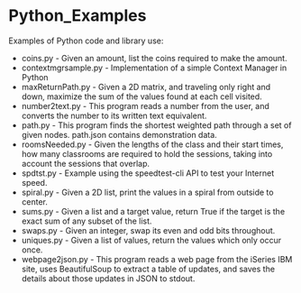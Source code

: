 # Python_Examples
Examples of Python code and library use:

- coins.py - Given an amount, list the coins required to make the amount.
- contextmgrsample.py - Implementation of a simple Context Manager in Python
- maxReturnPath.py - Given a 2D matrix, and traveling only right and down, maximize the sum of the values found at each cell visited. 
- number2text.py - This program reads a number from the user, and converts the number to its written text equivalent.
- path.py - This program finds the shortest weighted path through a set of given nodes. path.json contains demonstration data. 
- roomsNeeded.py - Given the lengths of the class and their start times, how many classrooms are required to hold the sessions, taking into account the sessions that overlap.
- spdtst.py - Example using the speedtest-cli API to test your Internet speed.
- spiral.py - Given a 2D list, print the values in a spiral from outside to center.
- sums.py - Given a list and a target value, return True if the target is the exact sum of any subset of the list.
- swaps.py - Given an integer, swap its even and odd bits throughout.
- uniques.py - Given a list of values, return the values which only occur once.
- webpage2json.py - This program reads a web page from the iSeries IBM site, uses BeautifulSoup to extract a table of updates, and saves the details about those updates in JSON to stdout.
